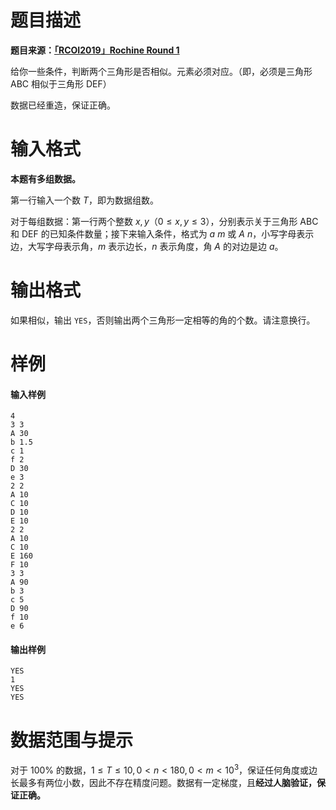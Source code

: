
# 题目描述

**题目来源：[「RCOI2019」Rochine Round 1](https://www.luogu.com.cn/contest/20511)**

给你一些条件，判断两个三角形是否相似。元素必须对应。（即，必须是三角形 ABC 相似于三角形 DEF）

数据已经重造，保证正确。

# 输入格式

**本题有多组数据。**

第一行输入一个数 $T$，即为数据组数。

对于每组数据：第一行两个整数 $x,y$（$0\le x,y \le 3$），分别表示关于三角形 ABC 和 DEF 的已知条件数量；接下来输入条件，格式为 $a\ m$ 或 $A\ n$，小写字母表示边，大写字母表示角，$m$ 表示边长，$n$ 表示角度，角 $A$ 的对边是边 $a$。

# 输出格式

如果相似，输出 `YES`，否则输出两个三角形一定相等的角的个数。请注意换行。

# 样例

#### 输入样例

```plain
4
3 3
A 30
b 1.5
c 1
f 2
D 30
e 3
2 2
A 10
C 10
D 10
E 10
2 2
A 10
C 10
E 160
F 10
3 3
A 90
b 3
c 5
D 90
f 10
e 6
```

#### 输出样例

```plain
YES
1
YES
YES
```

# 数据范围与提示

对于 $100\%$ 的数据，$1\le T\le 10,0<n<180,0<m<10^3$，保证任何角度或边长最多有两位小数，因此不存在精度问题。数据有一定梯度，且**经过人脑验证，保证正确。**

